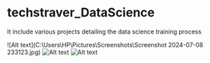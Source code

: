 # techstraver_DataScience
It include various projects detailing the data science training  process

![Alt text](C:\Users\HP\Pictures\Screenshots\Screenshot 2024-07-08 233123.jpg)
![Alt text](C:\Users\HP\qr_code.png)
![Alt text](https://github.com/radhika143789/techstraver_DataScience/assets/120930996/66600b87-584b-46e0-9d4e-24d6acb80e4f)


